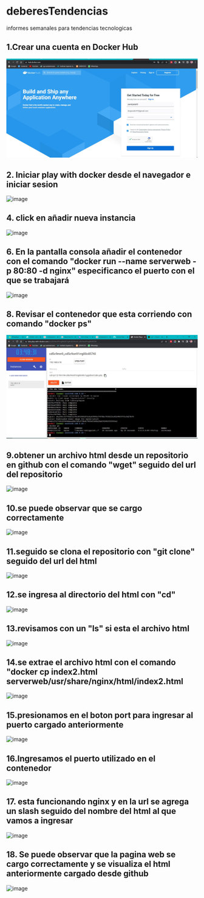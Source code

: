 # deberesTendencias
informes semanales para tendencias tecnologicas

<h2>1.Crear una cuenta en Docker Hub</h2>

<img src="crear cuenta.JPG" />

<h2>2. Iniciar play with docker desde el navegador e iniciar sesion</h2>

![image](https://user-images.githubusercontent.com/91167333/195993050-60cf5b17-adec-4373-8e8d-80255af69a62.png)

<h2>4. click en añadir nueva instancia</h2>

![image](https://user-images.githubusercontent.com/91167333/195993186-27a9b09d-e133-490f-a993-6cf6cf407ce6.png)

<h2>6. En la pantalla consola añadir el contenedor con el comando "docker run --name serverweb -p 80:80 -d nginx" especificanco el puerto con el que se trabajará</h2>

![image](https://user-images.githubusercontent.com/91167333/195993148-51736c48-26b1-4046-81e3-35e6adf82a42.png)

<h2>8. Revisar el contenedor que esta corriendo con comando "docker ps"</h2>

<img src="1.JPG" />
<h2>9.obtener un archivo html desde un repositorio en github con el comando "wget" seguido del url del repositorio</h2>

![image](https://user-images.githubusercontent.com/91167333/197315434-9b17d20c-6113-43d2-bdd6-66e7665fa28f.png)

<h2>10.se puede observar que se cargo correctamente</h2>

![image](https://user-images.githubusercontent.com/91167333/197315456-41102b74-a9e8-4d4b-8b57-6edd2b247206.png)

<h2>11.seguido se clona el repositorio con "git clone" seguido del url del html</h2>


![image](https://user-images.githubusercontent.com/91167333/197315526-22499386-3590-4492-8e79-2ac4c25003a1.png)

<h2>12.se ingresa al directorio del html con "cd"</h2>


![image](https://user-images.githubusercontent.com/91167333/197315540-5d6436aa-a9e8-410b-be02-1456442160b1.png)

<h2>13.revisamos con un "ls" si esta el archivo html </h2>


![image](https://user-images.githubusercontent.com/91167333/197315559-c8b4f1f6-42f2-4f07-9ac3-9cf9bb7fa297.png)

<h2>14.se extrae el archivo html con el comando "docker cp index2.html serverweb/usr/share/nginx/html/index2.html</h2>


![image](https://user-images.githubusercontent.com/91167333/197315578-3827b236-5f3a-4e40-b272-cc6d940c20fb.png)

<h2>15.presionamos en el boton port para ingresar al puerto cargado anteriormente</h2>


![image](https://user-images.githubusercontent.com/91167333/197315597-a8ed21c9-8141-4db0-8c1e-6fd3d4973bd7.png)

<h2>16.Ingresamos el puerto utilizado en el contenedor</h2>

  ![image](https://user-images.githubusercontent.com/91167333/197315602-f7edba1c-39ac-4856-afeb-3138e9a49bd0.png)

<h2>17. esta funcionando nginx y en la url se agrega un slash seguido del nombre del html al que vamos a ingresar </h2>

![image](https://user-images.githubusercontent.com/91167333/197344965-9b36cd11-2c9f-456a-9ab6-939986bff95a.png)



<h2>18. Se puede observar que la pagina web se cargo correctamente y se visualiza el html anteriormente cargado desde github </h2>

![image](https://user-images.githubusercontent.com/91167333/197315624-6dd4f180-431e-41f6-aac7-a8d365c80d4a.png)





